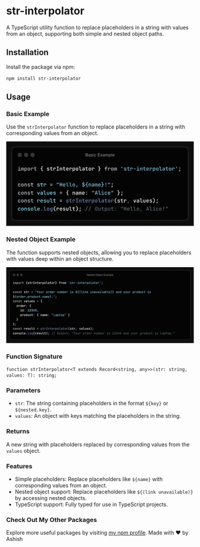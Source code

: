 # str-interpolator

A TypeScript utility function to replace placeholders in a string with values from an object, supporting both simple and nested object paths.

## Installation

Install the package via npm:

```bash
npm install str-interpolator
```

## Usage 

### Basic Example

Use the `strInterpolator` function to replace placeholders in a string with corresponding values from an object.

![Basic Example](readmeAssets/Basic-Example.png)

### Nested Object Example

The function supports nested objects, allowing you to replace placeholders with values deep within an object structure.

![Nested Object Example](readmeAssets/Nested-Object-Example.png)

### Function Signature

```
function strInterpolator<T extends Record<string, any>>(str: string, values: T): string;
```

### Parameters

- `str`: The string containing placeholders in the format `${key}` or `${nested.key}`.
- `values`: An object with keys matching the placeholders in the string.

### Returns

A new string with placeholders replaced by corresponding values from the `values` object.

### Features

- Simple placeholders: Replace placeholders like `${name}` with corresponding values from an object.
- Nested object support: Replace placeholders like `${(link unavailable)}` by accessing nested objects.
- TypeScript support: Fully typed for use in TypeScript projects.


### Check Out My Other Packages

Explore more useful packages by visiting [my npm profile](https://www.npmjs.com/~iashish.99). Made with ❤️ by Ashish